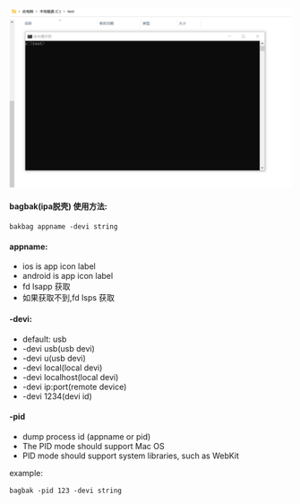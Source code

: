 ![](../gif/bagbak.webp)

#### bagbak(ipa脱壳) 使用方法:
````
bakbag appname -devi string
````

#### appname:
- ios is app icon label
- android is app icon label
- fd lsapp 获取
- 如果获取不到,fd lsps 获取

#### -devi:
- default: usb
- -devi usb(usb devi)
- -devi u(usb devi)
- -devi local(local devi)
- -devi localhost(local devi)
- -devi ip:port(remote device)
- -devi 1234(devi id)

#### -pid
- dump process id (appname or pid)
- The PID mode should support Mac OS
- PID mode should support system libraries, such as WebKit

example:
````
bagbak -pid 123 -devi string
````

